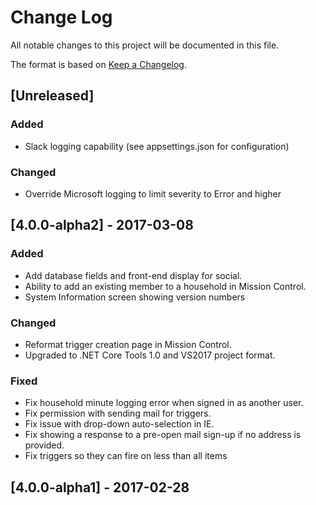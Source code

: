 # Change Log
All notable changes to this project will be documented in this file.

The format is based on [Keep a Changelog](http://keepachangelog.com/).

## [Unreleased]
### Added
- Slack logging capability (see appsettings.json for configuration)

### Changed
- Override Microsoft logging to limit severity to Error and higher

## [4.0.0-alpha2] - 2017-03-08
### Added
- Add database fields and front-end display for social.
- Ability to add an existing member to a household in Mission Control.
- System Information screen showing version numbers

### Changed
- Reformat trigger creation page in Mission Control.
- Upgraded to .NET Core Tools 1.0 and VS2017 project format.

### Fixed
- Fix household minute logging error when signed in as another user.
- Fix permission with sending mail for triggers.
- Fix issue with drop-down auto-selection in IE.
- Fix showing a response to a pre-open mail sign-up if no address is provided.
- Fix triggers so they can fire on less than all items

## [4.0.0-alpha1] - 2017-02-28
